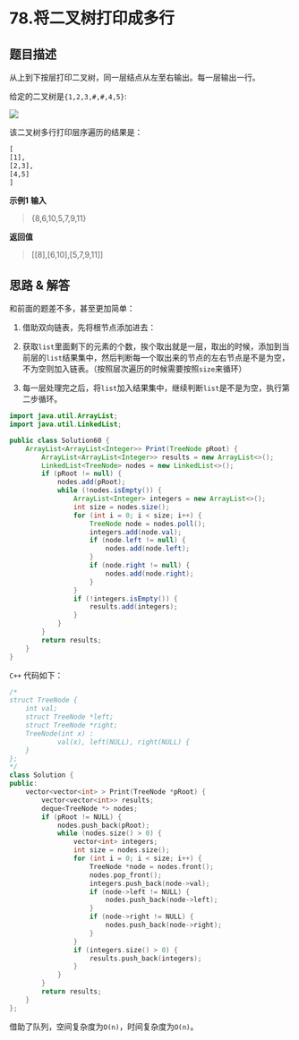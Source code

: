 # 78.将二叉树打印成多行

## 题目描述
从上到下按层打印二叉树，同一层结点从左至右输出。每一层输出一行。

给定的二叉树是`{1,2,3,#,#,4,5}`:

![](https://markdownpicture.oss-cn-qingdao.aliyuncs.com/blog/20220111233119.png)

该二叉树多行打印层序遍历的结果是：

```txt
[
[1],
[2,3],
[4,5]
]
```

**示例1**
**输入**
> {8,6,10,5,7,9,11}

**返回值**
> [[8],[6,10],[5,7,9,11]]

## 思路 & 解答

和前面的题差不多，甚至更加简单：
1. 借助双向链表，先将根节点添加进去：

2. 获取`list`里面剩下的元素的个数，挨个取出就是一层，取出的时候，添加到当前层的`list`结果集中，然后判断每一个取出来的节点的左右节点是不是为空，不为空则加入链表。（按照层次遍历的时候需要按照`size`来循环）

3. 每一层处理完之后，将`list`加入结果集中，继续判断`list`是不是为空，执行第二步循环。

```java
import java.util.ArrayList;
import java.util.LinkedList;

public class Solution60 {
    ArrayList<ArrayList<Integer>> Print(TreeNode pRoot) {
        ArrayList<ArrayList<Integer>> results = new ArrayList<>();
        LinkedList<TreeNode> nodes = new LinkedList<>();
        if (pRoot != null) {
            nodes.add(pRoot);
            while (!nodes.isEmpty()) {
                ArrayList<Integer> integers = new ArrayList<>();
                int size = nodes.size();
                for (int i = 0; i < size; i++) {
                    TreeNode node = nodes.poll();
                    integers.add(node.val);
                    if (node.left != null) {
                        nodes.add(node.left);
                    }
                    if (node.right != null) {
                        nodes.add(node.right);
                    }
                }
                if (!integers.isEmpty()) {
                    results.add(integers);
                }
            }
        }
        return results;
    }
}
```

`C++` 代码如下：
```C++
/*
struct TreeNode {
    int val;
    struct TreeNode *left;
    struct TreeNode *right;
    TreeNode(int x) :
            val(x), left(NULL), right(NULL) {
    }
};
*/
class Solution {
public:
    vector<vector<int> > Print(TreeNode *pRoot) {
        vector<vector<int>> results;
        deque<TreeNode *> nodes;
        if (pRoot != NULL) {
            nodes.push_back(pRoot);
            while (nodes.size() > 0) {
                vector<int> integers;
                int size = nodes.size();
                for (int i = 0; i < size; i++) {
                    TreeNode *node = nodes.front();
                    nodes.pop_front();
                    integers.push_back(node->val);
                    if (node->left != NULL) {
                        nodes.push_back(node->left);
                    }
                    if (node->right != NULL) {
                        nodes.push_back(node->right);
                    }
                }
                if (integers.size() > 0) {
                    results.push_back(integers);
                }
            }
        }
        return results;
    }
};
```

借助了队列，空间复杂度为`O(n)`，时间复杂度为`O(n)`。


